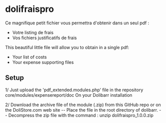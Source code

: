 # dolifraispro
Ce magnifique petit fichier vous permettra d'obtenir dans un seul pdf :
- Votre listing de frais
- Vos fichiers justificatifs de frais

This beautiful little file will allow you to obtain in a single pdf:
- Your list of costs
- Your expense supporting files
## Setup

1/
Just upload the 'pdf_extended.modules.php' file in the repository core/modules/expensereport/doc
On your Dolibarr installation

2/
Download the archive file of the module (.zip) from this GitHub repo or on the DoliStore.com web site
-- Place the file in the root directory of dolibarr.
-- Decompress the zip file with the command : unzip dolifraispro_1.0.0.zip





